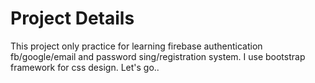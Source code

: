 # Project Details

This project only practice for learning firebase authentication fb/google/email and password sing/registration system. I use bootstrap framework for css design. Let's go..